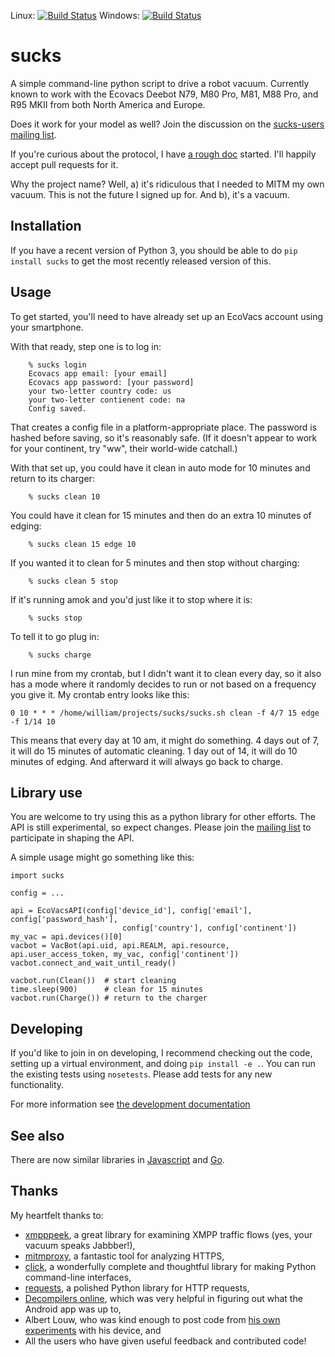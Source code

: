 Linux: [![Build Status](https://travis-ci.org/wpietri/sucks.svg?branch=master)](https://travis-ci.org/wpietri/sucks)
Windows: [![Build Status](https://ci.appveyor.com/api/projects/status/github/wpietri/sucks)](https://ci.appveyor.com/project/wpietri/sucks)


sucks
=====

A simple command-line python script to drive a robot vacuum. Currently
known to work with the Ecovacs Deebot N79, M80 Pro, M81, M88
Pro, and R95 MKII from both North America and Europe.

Does it work for your model as well? Join the discussion on the
[sucks-users mailing
list](https://groups.google.com/forum/#!forum/sucks-users).

If you're curious about the protocol, I have [a rough doc](http://github.com/wpietri/sucks/blob/master/protocol.md)
started. I'll happily accept pull requests for it.

Why the project name? Well, a) it's ridiculous that I needed to MITM
my own vacuum.  This is not the future I signed up for. And b),
it's a vacuum.

## Installation

If you have a recent version of Python 3, you should be able to
do `pip install sucks` to get the most recently released version of
this.

## Usage

To get started, you'll need to have already set up an EcoVacs account
using your smartphone.

With that ready, step one is to log in:
```
    % sucks login
    Ecovacs app email: [your email]
    Ecovacs app password: [your password]
    your two-letter country code: us
    your two-letter contienent code: na
    Config saved.
```

That creates a config file in a platform-appropriate place. The password
is hashed before saving, so it's reasonably safe. (If it doesn't appear
to work for your continent, try "ww", their world-wide catchall.)

With that set up, you could have it clean in auto mode for 10 minutes
and return to its charger:

```
    % sucks clean 10
```

You could have it clean for 15 minutes and then do an extra 10 minutes
of edging:

```
    % sucks clean 15 edge 10
```

If you wanted it to clean for 5 minutes and then stop without charging:

```
    % sucks clean 5 stop
```

If it's running amok and you'd just like it to stop where it is:

```
    % sucks stop
```

To tell it to go plug in:

```
    % sucks charge
```

I run mine from my crontab, but I didn't want it to clean every day,
so it also has a mode where it randomly decides to run or not based on
a frequency you give it. My crontab entry looks like this:

```
0 10 * * * /home/william/projects/sucks/sucks.sh clean -f 4/7 15 edge -f 1/14 10
```

This means that every day at 10 am, it might do something. 4 days out
of 7, it will do 15 minutes of automatic cleaning. 1 day out of 14,
it will do 10 minutes of edging. And afterward it will always go back to
charge.

## Library use

You are welcome to try using this as a python library for other efforts. The
API is still experimental, so expect changes. Please join the [mailing
list](https://groups.google.com/forum/#!forum/sucks-users) to participate in
shaping the API.

A simple usage might go something like this:

```
import sucks

config = ...

api = EcoVacsAPI(config['device_id'], config['email'], config['password_hash'],
                         config['country'], config['continent'])
my_vac = api.devices()[0]
vacbot = VacBot(api.uid, api.REALM, api.resource, api.user_access_token, my_vac, config['continent'])
vacbot.connect_and_wait_until_ready()

vacbot.run(Clean())  # start cleaning
time.sleep(900)      # clean for 15 minutes
vacbot.run(Charge()) # return to the charger
```

## Developing

If you'd like to join in on developing, I recommend checking out the code,
setting up a virtual environment, and doing `pip install -e .`. You can
run the existing tests using `nosetests`. Please add tests for any
new functionality.

For more information see [the development documentation](developing.md)

## See also

There are now similar libraries in [Javascript](https://github.com/joostth/sucks.js)
and [Go](https://github.com/skburgart/go-vacbot).

## Thanks

My heartfelt thanks to:

* [xmpppeek](https://www.beneaththewaves.net/Software/XMPPPeek.html),
a great library for examining XMPP traffic flows (yes, your vacuum
speaks Jabbber!),
* [mitmproxy](https://mitmproxy.org/), a fantastic tool for analyzing HTTPS,
* [click](http://click.pocoo.org/), a wonderfully complete and thoughtful
library for making Python command-line interfaces,
* [requests](http://docs.python-requests.org/en/master/), a polished Python
library for HTTP requests,
* [Decompilers online](http://www.javadecompilers.com/apk), which was
very helpful in figuring out what the Android app was up to,
* Albert Louw, who was kind enough to post code from [his own
experiments](https://community.smartthings.com/t/ecovacs-deebot-n79/93410/33)
with his device, and
* All the users who have given useful feedback and contributed code!
